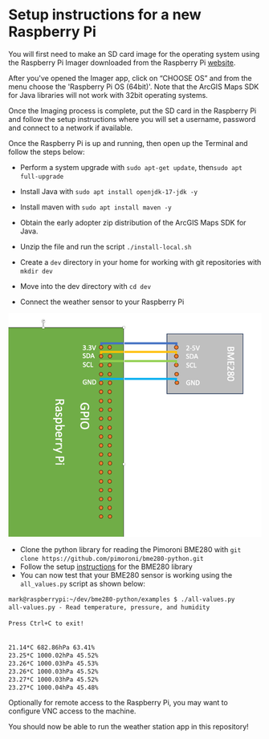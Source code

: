 # Setup instructions for a new Raspberry Pi

You will first need to make an SD card image for the operating system using the Raspberry Pi Imager downloaded from the Raspberry Pi [website](https://www.raspberrypi.com/software/).

After you've opened the Imager app, click on “CHOOSE OS” and from the menu choose the 'Raspberry Pi OS (64bit)'.   Note that the ArcGIS Maps SDK for Java libraries will not work with 32bit operating systems.

Once the Imaging process is complete, put the SD card in the Raspberry Pi and follow the setup instructions where you will set a username, password and connect to a network if available.

Once the Raspberry Pi is up and running, then open up the Terminal and follow the steps below:

- Perform a system upgrade with `sudo apt-get update`, then`sudo apt full-upgrade`

- Install Java with `sudo apt install openjdk-17-jdk -y`

- Install maven with `sudo apt install maven -y`

- Obtain the early adopter zip distribution of the ArcGIS Maps SDK for Java.
- Unzip the file and run the script `./install-local.sh`

- Create a `dev` directory in your home for working with git repositories with `mkdir dev`
- Move into the dev directory with `cd dev`
- Connect the weather sensor to your Raspberry Pi

![wiring](weather-cables.png)

- Clone the python library for reading the Pimoroni BME280 with `git clone https://github.com/pimoroni/bme280-python.git`
- Follow the setup [instructions](https://github.com/pimoroni/bme280-python/tree/master#readme) for the BME280 library
- You can now test that your BME280 sensor is working using the `all_values.py` script as shown below:

```
mark@raspberrypi:~/dev/bme280-python/examples $ ./all-values.py 
all-values.py - Read temperature, pressure, and humidity

Press Ctrl+C to exit!


21.14*C 682.86hPa 63.41%
23.25*C 1000.02hPa 45.52%
23.26*C 1000.03hPa 45.53%
23.26*C 1000.03hPa 45.52%
23.27*C 1000.03hPa 45.52%
23.27*C 1000.04hPa 45.48%
```

Optionally for remote access to the Raspberry Pi, you may want to configure VNC access to the machine.

You should now be able to run the weather station app in this repository!